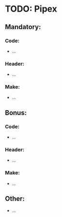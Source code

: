 # TODO: Pipex 

## Mandatory:

### Code:
 - ...

### Header:
 - ...

### Make:
 - ...

## Bonus:

### Code:
 - ...

### Header:
 - ...

### Make:
 - ...

## Other:
 - ...